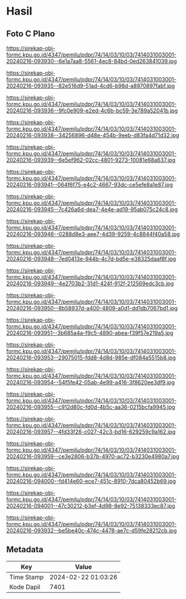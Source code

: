 # Hasil

## Foto C Plano

https://sirekap-obj-formc.kpu.go.id/4347/pemilu/pdpr/74/14/03/10/03/7414031003001-20240216-093930--6e1a7aa8-5561-4ec8-84bd-0ed263841039.jpg

https://sirekap-obj-formc.kpu.go.id/4347/pemilu/pdpr/74/14/03/10/03/7414031003001-20240216-093935--82e516d9-51ad-4cd6-b98d-a8970897fabf.jpg

https://sirekap-obj-formc.kpu.go.id/4347/pemilu/pdpr/74/14/03/10/03/7414031003001-20240216-093936--9fc0e909-e2ed-4c6b-bc59-3e789a52041b.jpg

https://sirekap-obj-formc.kpu.go.id/4347/pemilu/pdpr/74/14/03/10/03/7414031003001-20240216-093938--34256896-d48e-454b-9eeb-d83fa4d71d32.jpg

https://sirekap-obj-formc.kpu.go.id/4347/pemilu/pdpr/74/14/03/10/03/7414031003001-20240216-093939--6e5ef962-02cc-4801-9273-10081e68a637.jpg

https://sirekap-obj-formc.kpu.go.id/4347/pemilu/pdpr/74/14/03/10/03/7414031003001-20240216-093941--064f6f75-e4c2-4667-93dc-ce5efe8a1e87.jpg

https://sirekap-obj-formc.kpu.go.id/4347/pemilu/pdpr/74/14/03/10/03/7414031003001-20240216-093945--7c426a6d-dea7-4e4e-ad19-95ab075c24c8.jpg

https://sirekap-obj-formc.kpu.go.id/4347/pemilu/pdpr/74/14/03/10/03/7414031003001-20240216-093946--0288d8e3-aee7-4d39-9259-4c8844f40a58.jpg

https://sirekap-obj-formc.kpu.go.id/4347/pemilu/pdpr/74/14/03/10/03/7414031003001-20240216-093948--7ed0413e-944b-4c7d-bd5e-e38325daaf8f.jpg

https://sirekap-obj-formc.kpu.go.id/4347/pemilu/pdpr/74/14/03/10/03/7414031003001-20240216-093949--4e2703b2-31d1-424f-912f-212569edc3cb.jpg

https://sirekap-obj-formc.kpu.go.id/4347/pemilu/pdpr/74/14/03/10/03/7414031003001-20240216-093950--8b58937d-a400-4809-a0d1-dd1db7067bd1.jpg

https://sirekap-obj-formc.kpu.go.id/4347/pemilu/pdpr/74/14/03/10/03/7414031003001-20240216-093951--3b685a4a-f9c5-4890-abea-f39f57e219a5.jpg

https://sirekap-obj-formc.kpu.go.id/4347/pemilu/pdpr/74/14/03/10/03/7414031003001-20240216-093953--29075015-fdd8-4d8d-985e-df084a5515b8.jpg

https://sirekap-obj-formc.kpu.go.id/4347/pemilu/pdpr/74/14/03/10/03/7414031003001-20240216-093954--54f5fe42-05ab-4e99-a416-3f8620ee3df9.jpg

https://sirekap-obj-formc.kpu.go.id/4347/pemilu/pdpr/74/14/03/10/03/7414031003001-20240216-093955--c912d80c-fd0d-4b5c-aa36-0215bcfa9945.jpg

https://sirekap-obj-formc.kpu.go.id/4347/pemilu/pdpr/74/14/03/10/03/7414031003001-20240216-093957--4fd33f26-c027-42c3-bd16-629259c9a162.jpg

https://sirekap-obj-formc.kpu.go.id/4347/pemilu/pdpr/74/14/03/10/03/7414031003001-20240216-093959--ce3e2806-b37b-4970-ac72-b3230e4980a7.jpg

https://sirekap-obj-formc.kpu.go.id/4347/pemilu/pdpr/74/14/03/10/03/7414031003001-20240216-094000--fd414e60-ece7-451c-8910-7dca80452b69.jpg

https://sirekap-obj-formc.kpu.go.id/4347/pemilu/pdpr/74/14/03/10/03/7414031003001-20240216-094001--47c30212-b3ef-4d98-8e92-75138333ec87.jpg

https://sirekap-obj-formc.kpu.go.id/4347/pemilu/pdpr/74/14/03/10/03/7414031003001-20240216-093932--be5be40c-474c-4478-ae7c-d59fe28212cb.jpg


## Metadata

| Key        | Value               |
| ---------- | ------------------- |
| Time Stamp | 2024-02-22 01:03:26 |
| Kode Dapil | 7401                |



